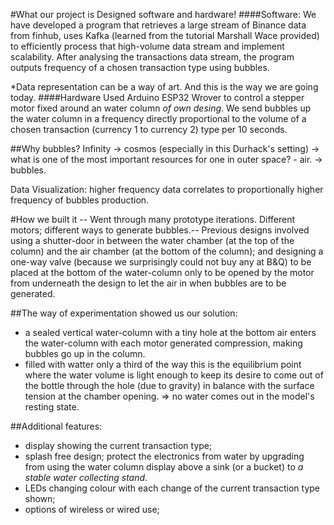 #What our project is
Designed software and hardware!
####Software:
We have developed a program that retrieves a large stream of Binance data from finhub, uses Kafka (learned from the tutorial Marshall Wace provided) to efficiently process that high-volume data stream and implement scalability.
After analysing the transactions data stream, the program outputs frequency of a chosen transaction type using bubbles.

*Data representation can be a way of art. And this is the way we are going today.
####Hardware
Used Arduino ESP32 Wrover to control a stepper motor fixed around an water column *of own desing*. We send bubbles up the water column in a frequency directly proportional to the volume of a chosen transaction (currency 1 to currency 2) type per 10 seconds.

##Why bubbles?
Infinity -> cosmos (especially in this Durhack's setting) -> what is one of the most important resources for one in outer space? - air. -> bubbles.

Data Visualization: higher frequency data correlates to proportionally higher frequency of bubbles production.

#How we built it
-- Went through many prototype iterations. Different motors; different ways to generate bubbles.--
Previous designs involved using a shutter-door in between the water chamber (at the top of the column) and the air chamber (at the bottom of the column); and designing a one-way valve (because we surprisingly could not buy any at B&Q) to be placed at the bottom of the water-column only to be opened by the motor from underneath the design to let the air in when bubbles are to be generated. 


##The way of experimentation showed us our solution:
- a sealed vertical water-column with a tiny hole at the bottom
	air enters the water-column with each motor generated compression, making bubbles go up in the column.
- filled with watter only a third of the way
	this is the equilibrium point where the water volume is light enough to keep its desire to come out of the bottle through the hole (due to gravity) in balance with the surface tension at the chamber opening.
	=> no water comes out in the model's resting state.

##Additional features:
- display showing the current transaction type;
- splash free design;
	protect the electronics from water by upgrading from using the water column display above a sink (or a bucket) to *a stable water collecting stand*.
- LEDs changing colour with each change of the current transaction type shown;
- options of wireless or wired use;
